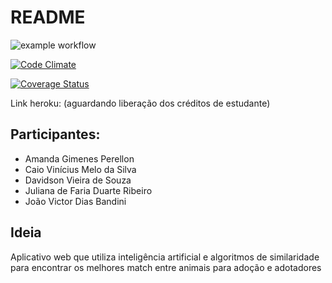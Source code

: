# README
![example workflow](https://github.com/joaovictordiasdev/petmatch/actions/workflows/github-actions-demo.yml/badge.svg)

[![Code Climate](https://codeclimate.com/github/JoaoVictorDiasDev/PetMatch.png)](https://codeclimate.com/github/JoaoVictorDiasDev/PetMatch)

[![Coverage Status](https://coveralls.io/repos/github/JoaoVictorDiasDev/PetMatch/badge.svg?branch=main)](https://coveralls.io/github/JoaoVictorDiasDev/PetMatch?branch=main)

Link heroku: (aguardando liberação dos créditos de estudante)


## Participantes:

- Amanda Gimenes Perellon 
- Caio Vinícius Melo da Silva
- Davidson Vieira de Souza
- Juliana de Faria Duarte Ribeiro
- João Victor Dias Bandini

## Ideia 

Aplicativo web que utiliza inteligência artificial e algoritmos de similaridade para encontrar os melhores
match entre animais para adoção e adotadores
